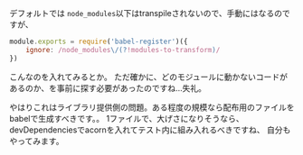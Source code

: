 デフォルトでは `node_modules`以下はtranspileされないので、手動にはなるのですが、

```js:tools/babel-register.js
module.exports = require('babel-register')({
    ignore: /node_modules\/(?!modules-to-transform)/
})
```

こんなのを入れてみるとか。
ただ確かに、どのモジュールに動かないコードがあるのか、を事前に探す必要があったのですね...失礼。

やはりこれはライブラリ提供側の問題。ある程度の規模なら配布用のファイルをbabelで生成すべきです。。
1ファイルで、大げさになりそうなら、devDependenciesでacornを入れてテスト内に組み入れるべきですね、
自分もやってみます。

